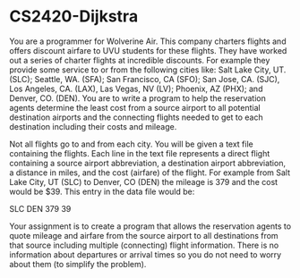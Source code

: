 # CS2420-Dijkstra

You are a programmer for Wolverine Air. This company charters flights and offers discount airfare to UVU students for these flights. They have worked out a series of charter flights at incredible discounts. For example they provide some service to or from the following cities like: Salt Lake City, UT. (SLC); Seattle, WA. (SFA); San Francisco, CA (SFO); San Jose, CA. (SJC), Los Angeles, CA. (LAX), Las Vegas, NV (LV); Phoenix, AZ (PHX); and Denver, CO. (DEN). You are to write a program to help the reservation agents determine the least cost from a source airport to all potential destination airports and the connecting flights needed to get to each destination including their costs and mileage.

Not all flights go to and from each city. You will be given a text file containing the flights. Each line in the text file represents a direct flight containing a source airport abbreviation, a destination airport abbreviation, a distance in miles, and the cost (airfare) of the flight. For example from Salt Lake City, UT (SLC) to Denver, CO (DEN) the mileage is 379 and the cost would be $39. This entry in the data file would be:

SLC DEN 379 39

Your assignment is to create a program that allows the reservation agents to quote mileage and airfare from the source airport to all destinations from that source including multiple (connecting) flight information. There is no information about departures or arrival times so you do not need to worry about them (to simplify the problem).
